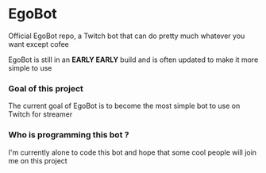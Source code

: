 # EgoBot
Official EgoBot repo, a Twitch bot that can do pretty much whatever you want except cofee

EgoBot is still in an **EARLY EARLY** build and is often updated to make it more simple to use
### Goal of this project

The current goal of EgoBot is to become the most simple bot to use on Twitch for streamer

### Who is programming this bot ?

I'm currently alone to code this bot and hope that some cool people will join me on this project
